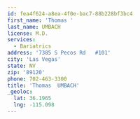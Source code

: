 ```yaml
---
id: fea4f624-a8ea-4f0e-bac7-88b228bf3bc4
first_name: 'Thomas '
last_name: UMBACH
license: M.D.
services:
  - Bariatrics
address: '7385 S Pecos Rd   #101'
city: 'Las Vegas'
state: NV
zip: '89120'
phone: 702-463-3300
title: 'Thomas  UMBACH'
_geoloc:
  lat: 36.1965
  lng: -115.098
---
```

